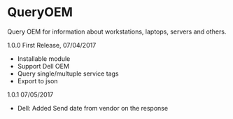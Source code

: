 # QueryOEM
Query OEM for information about workstations, laptops, servers and others.

1.0.0 First Release, 07/04/2017
- Installable module
- Support Dell OEM
- Query single/multuple service tags
- Export to json

1.0.1 07/05/2017
- Dell: Added Send date from vendor on the response